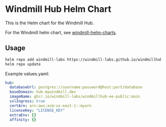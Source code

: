 # Windmill Hub Helm Chart

This is the Helm chart for the Windmill Hub.

For the Windmill helm chart, see
[windmill-helm-charts](https://github.com/windmill-labs/windmill-helm-charts).

## Usage

```bash
helm repo add windmill-labs https://windmill-labs.github.io/windmillhub-helm-charts/
helm repo update
```

Example values.yaml:

```yaml
hub:
  databaseUrl: postgres://username:password@host:port/database
  baseDomain: hub.mywindmill.dev
  imageName: ghcr.io/windmill-labs/windmillhub-ee-public:main
  sslIngress: true
  certArn: arn:aws:acm:us-east-1::myarn
  licenseKey: "LICENSE_KEY"
  extraEnv: []
  affinity: {}
```
